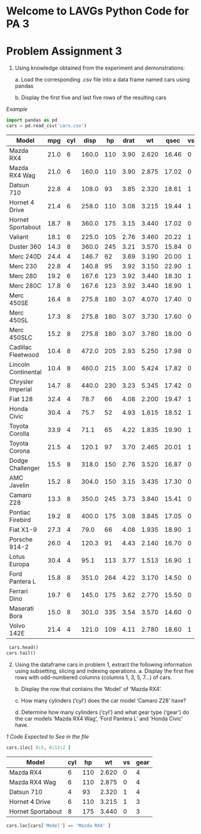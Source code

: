 # Welcome to LAVGs Python Code for PA 3

# Problem Assignment 3

1. Using knowledge obtained from the experiment and demonstrations:

    a. Load the corresponding .csv file into a data frame named cars using pandas
   
    b. Display the first five and last five rows of the resulting cars

*Example*

``` python 
import pandas as pd
cars = pd.read_csv('cars.csv')
```
| Model               | mpg  | cyl | disp  | hp  | drat | wt    | qsec  | vs | am | gear | carb |
|---------------------|------|-----|-------|-----|------|-------|-------|----|----|------|------|
| Mazda RX4           | 21.0 | 6   | 160.0 | 110 | 3.90 | 2.620 | 16.46 | 0  | 1  | 4    | 4    |
| Mazda RX4 Wag       | 21.0 | 6   | 160.0 | 110 | 3.90 | 2.875 | 17.02 | 0  | 1  | 4    | 4    |
| Datsun 710          | 22.8 | 4   | 108.0 | 93  | 3.85 | 2.320 | 18.61 | 1  | 1  | 4    | 1    |
| Hornet 4 Drive      | 21.4 | 6   | 258.0 | 110 | 3.08 | 3.215 | 19.44 | 1  | 0  | 3    | 1    |
| Hornet Sportabout   | 18.7 | 8   | 360.0 | 175 | 3.15 | 3.440 | 17.02 | 0  | 0  | 3    | 2    |
| Valiant             | 18.1 | 6   | 225.0 | 105 | 2.76 | 3.460 | 20.22 | 1  | 0  | 3    | 1    |
| Duster 360          | 14.3 | 8   | 360.0 | 245 | 3.21 | 3.570 | 15.84 | 0  | 0  | 3    | 4    |
| Merc 240D           | 24.4 | 4   | 146.7 | 62  | 3.69 | 3.190 | 20.00 | 1  | 0  | 4    | 2    |
| Merc 230            | 22.8 | 4   | 140.8 | 95  | 3.92 | 3.150 | 22.90 | 1  | 0  | 4    | 2    |
| Merc 280            | 19.2 | 6   | 167.6 | 123 | 3.92 | 3.440 | 18.30 | 1  | 0  | 4    | 4    |
| Merc 280C           | 17.8 | 6   | 167.6 | 123 | 3.92 | 3.440 | 18.90 | 1  | 0  | 4    | 4    |
| Merc 450SE          | 16.4 | 8   | 275.8 | 180 | 3.07 | 4.070 | 17.40 | 0  | 0  | 3    | 3    |
| Merc 450SL          | 17.3 | 8   | 275.8 | 180 | 3.07 | 3.730 | 17.60 | 0  | 0  | 3    | 3    |
| Merc 450SLC         | 15.2 | 8   | 275.8 | 180 | 3.07 | 3.780 | 18.00 | 0  | 0  | 3    | 3    |
| Cadillac Fleetwood  | 10.4 | 8   | 472.0 | 205 | 2.93 | 5.250 | 17.98 | 0  | 0  | 3    | 4    |
| Lincoln Continental | 10.4 | 8   | 460.0 | 215 | 3.00 | 5.424 | 17.82 | 0  | 0  | 3    | 4    |
| Chrysler Imperial   | 14.7 | 8   | 440.0 | 230 | 3.23 | 5.345 | 17.42 | 0  | 0  | 3    | 4    |
| Fiat 128            | 32.4 | 4   | 78.7  | 66  | 4.08 | 2.200 | 19.47 | 1  | 1  | 4    | 1    |
| Honda Civic         | 30.4 | 4   | 75.7  | 52  | 4.93 | 1.615 | 18.52 | 1  | 1  | 4    | 2    |
| Toyota Corolla      | 33.9 | 4   | 71.1  | 65  | 4.22 | 1.835 | 19.90 | 1  | 1  | 4    | 1    |
| Toyota Corona       | 21.5 | 4   | 120.1 | 97  | 3.70 | 2.465 | 20.01 | 1  | 0  | 3    | 1    |
| Dodge Challenger    | 15.5 | 8   | 318.0 | 150 | 2.76 | 3.520 | 16.87 | 0  | 0  | 3    | 2    |
| AMC Javelin         | 15.2 | 8   | 304.0 | 150 | 3.15 | 3.435 | 17.30 | 0  | 0  | 3    | 2    |
| Camaro Z28          | 13.3 | 8   | 350.0 | 245 | 3.73 | 3.840 | 15.41 | 0  | 0  | 3    | 4    |
| Pontiac Firebird    | 19.2 | 8   | 400.0 | 175 | 3.08 | 3.845 | 17.05 | 0  | 0  | 3    | 2    |
| Fiat X1-9           | 27.3 | 4   | 79.0  | 66  | 4.08 | 1.935 | 18.90 | 1  | 1  | 4    | 1    |
| Porsche 914-2       | 26.0 | 4   | 120.3 | 91  | 4.43 | 2.140 | 16.70 | 0  | 1  | 5    | 2    |
| Lotus Europa        | 30.4 | 4   | 95.1  | 113 | 3.77 | 1.513 | 16.90 | 1  | 1  | 5    | 2    |
| Ford Pantera L      | 15.8 | 8   | 351.0 | 264 | 4.22 | 3.170 | 14.50 | 0  | 1  | 5    | 4    |
| Ferrari Dino        | 19.7 | 6   | 145.0 | 175 | 3.62 | 2.770 | 15.50 | 0  | 1  | 5    | 6    |
| Maserati Bora       | 15.0 | 8   | 301.0 | 335 | 3.54 | 3.570 | 14.60 | 0  | 1  | 5    | 8    |
| Volvo 142E          | 21.4 | 4   | 121.0 | 109 | 4.11 | 2.780 | 18.60 | 1  | 1  | 4    | 2    |

   ```python
    cars.head()
   cars.tail()
  ```


2. Using the dataframe cars in problem 1, extract the following information using subsetting, slicing and
indexing operations.
    a. Display the first five rows with odd-numbered columns (columns 1, 3, 5, 7...) of cars.
   
    b. Display the row that contains the ‘Model’ of ‘Mazda RX4’.
   
    c. How many cylinders (‘cyl’) does the car model ‘Camaro Z28’ have?
   
    d. Determine how many cylinders (‘cyl’) and what gear type (‘gear’) do the car models ‘Mazda RX4
            Wag’, ‘Ford Pantera L’ and ‘Honda Civic’ have.


*1 Code Expected to See in the file*

```python
cars.iloc[ 0:5, 0:13:2 ]
```
| Model               | cyl |  hp |  wt   | vs | gear |
|---------------------|-----|-----|-------|----|------|
| Mazda RX4           | 6   | 110 | 2.620 | 0  | 4    |
| Mazda RX4 Wag       | 6   | 110 | 2.875 | 0  | 4    |
| Datsun 710          | 4   | 93  | 2.320 | 1  | 4    |
| Hornet 4 Drive      | 6   | 110 | 3.215 | 1  | 3    |
| Hornet Sportabout   | 8   | 175 | 3.440 | 0  | 3    |

```python
cars.loc[cars['Model'] == 'Mazda RX4' ]
```


